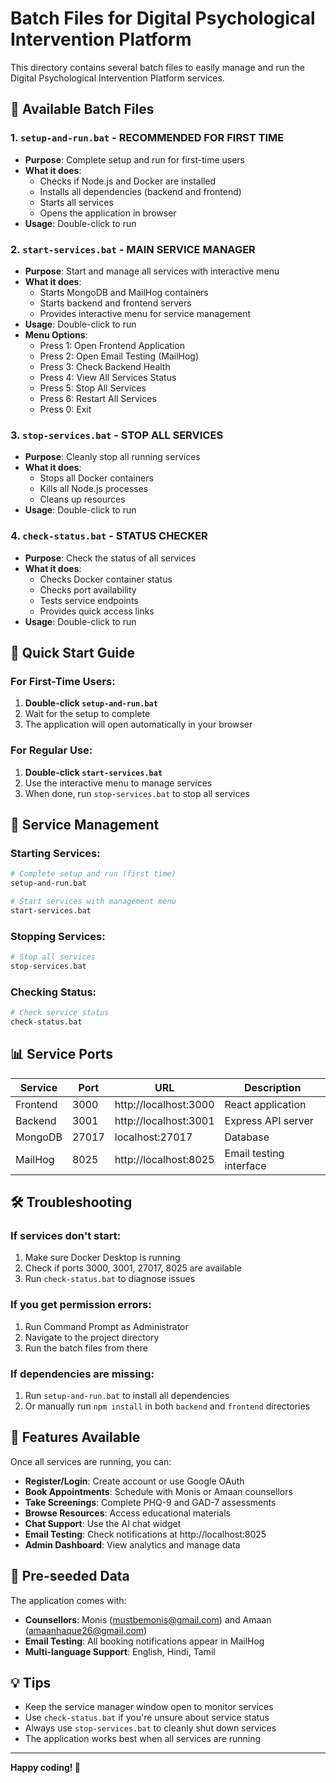 # Batch Files for Digital Psychological Intervention Platform

This directory contains several batch files to easily manage and run the Digital Psychological Intervention Platform services.

## 📁 Available Batch Files

### 1. `setup-and-run.bat` - **RECOMMENDED FOR FIRST TIME**
- **Purpose**: Complete setup and run for first-time users
- **What it does**:
  - Checks if Node.js and Docker are installed
  - Installs all dependencies (backend and frontend)
  - Starts all services
  - Opens the application in browser
- **Usage**: Double-click to run

### 2. `start-services.bat` - **MAIN SERVICE MANAGER**
- **Purpose**: Start and manage all services with interactive menu
- **What it does**:
  - Starts MongoDB and MailHog containers
  - Starts backend and frontend servers
  - Provides interactive menu for service management
- **Usage**: Double-click to run
- **Menu Options**:
  - Press 1: Open Frontend Application
  - Press 2: Open Email Testing (MailHog)
  - Press 3: Check Backend Health
  - Press 4: View All Services Status
  - Press 5: Stop All Services
  - Press 6: Restart All Services
  - Press 0: Exit

### 3. `stop-services.bat` - **STOP ALL SERVICES**
- **Purpose**: Cleanly stop all running services
- **What it does**:
  - Stops all Docker containers
  - Kills all Node.js processes
  - Cleans up resources
- **Usage**: Double-click to run

### 4. `check-status.bat` - **STATUS CHECKER**
- **Purpose**: Check the status of all services
- **What it does**:
  - Checks Docker container status
  - Checks port availability
  - Tests service endpoints
  - Provides quick access links
- **Usage**: Double-click to run

## 🚀 Quick Start Guide

### For First-Time Users:
1. **Double-click `setup-and-run.bat`**
2. Wait for the setup to complete
3. The application will open automatically in your browser

### For Regular Use:
1. **Double-click `start-services.bat`**
2. Use the interactive menu to manage services
3. When done, run `stop-services.bat` to stop all services

## 🔧 Service Management

### Starting Services:
```bash
# Complete setup and run (first time)
setup-and-run.bat

# Start services with management menu
start-services.bat
```

### Stopping Services:
```bash
# Stop all services
stop-services.bat
```

### Checking Status:
```bash
# Check service status
check-status.bat
```

## 📊 Service Ports

| Service | Port | URL | Description |
|---------|------|-----|-------------|
| Frontend | 3000 | http://localhost:3000 | React application |
| Backend | 3001 | http://localhost:3001 | Express API server |
| MongoDB | 27017 | localhost:27017 | Database |
| MailHog | 8025 | http://localhost:8025 | Email testing interface |

## 🛠️ Troubleshooting

### If services don't start:
1. Make sure Docker Desktop is running
2. Check if ports 3000, 3001, 27017, 8025 are available
3. Run `check-status.bat` to diagnose issues

### If you get permission errors:
1. Run Command Prompt as Administrator
2. Navigate to the project directory
3. Run the batch files from there

### If dependencies are missing:
1. Run `setup-and-run.bat` to install all dependencies
2. Or manually run `npm install` in both `backend` and `frontend` directories

## 📱 Features Available

Once all services are running, you can:

- **Register/Login**: Create account or use Google OAuth
- **Book Appointments**: Schedule with Monis or Amaan counsellors
- **Take Screenings**: Complete PHQ-9 and GAD-7 assessments
- **Browse Resources**: Access educational materials
- **Chat Support**: Use the AI chat widget
- **Email Testing**: Check notifications at http://localhost:8025
- **Admin Dashboard**: View analytics and manage data

## 🎯 Pre-seeded Data

The application comes with:
- **Counsellors**: Monis (mustbemonis@gmail.com) and Amaan (amaanhaque26@gmail.com)
- **Email Testing**: All booking notifications appear in MailHog
- **Multi-language Support**: English, Hindi, Tamil

## 💡 Tips

- Keep the service manager window open to monitor services
- Use `check-status.bat` if you're unsure about service status
- Always use `stop-services.bat` to cleanly shut down services
- The application works best when all services are running

---

**Happy coding! 🎉**
